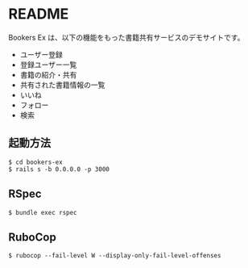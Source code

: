 # README

Bookers Ex は、以下の機能をもった書籍共有サービスのデモサイトです。
- ユーザー登録
- 登録ユーザー一覧
- 書籍の紹介・共有
- 共有された書籍情報の一覧
- いいね
- フォロー
- 検索

## 起動方法

```
$ cd bookers-ex
$ rails s -b 0.0.0.0 -p 3000
```

## RSpec

```
$ bundle exec rspec
```

## RuboCop

```
$ rubocop --fail-level W --display-only-fail-level-offenses
```
